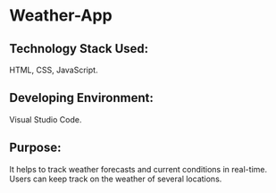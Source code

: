 # Weather-App

## Technology Stack Used:
HTML, CSS, JavaScript.

## Developing Environment:
Visual Studio Code. 

## Purpose:
It helps to track weather forecasts and current conditions in real-time. Users can keep track on the weather of several locations.
